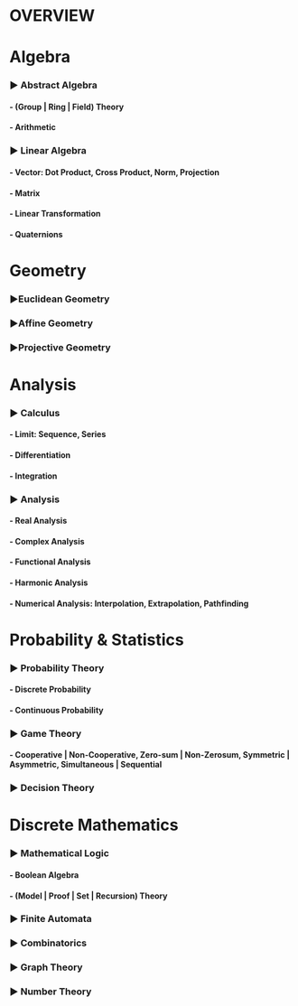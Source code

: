 # OVERVIEW

# Algebra
### ▶ Abstract Algebra
####   - (Group | Ring | Field) Theory
####   - Arithmetic
### ▶ Linear Algebra
####   - Vector: Dot Product, Cross Product, Norm, Projection
####   - Matrix 
####   - Linear Transformation
####   - Quaternions

# Geometry
### ▶Euclidean Geometry
### ▶Affine Geometry
### ▶Projective Geometry

# Analysis
### ▶ Calculus
####   - Limit: Sequence, Series
####   - Differentiation
####   - Integration
### ▶ Analysis
####   - Real Analysis
####   - Complex Analysis
####   - Functional Analysis
####   - Harmonic Analysis
####   - Numerical Analysis: Interpolation, Extrapolation, Pathfinding

# Probability & Statistics
### ▶ Probability Theory
####   - Discrete Probability
####   - Continuous Probability
### ▶ Game Theory
####   - Cooperative | Non-Cooperative, Zero-sum | Non-Zerosum, Symmetric | Asymmetric, Simultaneous | Sequential
### ▶ Decision Theory

# Discrete Mathematics
### ▶ Mathematical Logic
####   - Boolean Algebra
####   - (Model | Proof | Set | Recursion) Theory
### ▶ Finite Automata
### ▶ Combinatorics
### ▶ Graph Theory
### ▶ Number Theory
